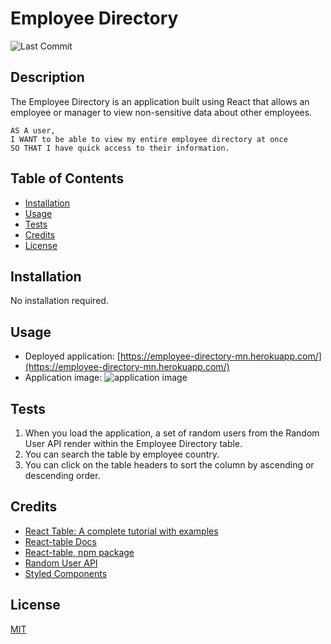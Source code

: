 # Employee Directory
![Last Commit](https://img.shields.io/github/last-commit/macz-norton/employee-directory)

## Description

The Employee Directory is an application built using React that allows an employee or manager to view non-sensitive data about other employees.

```
AS A user, 
I WANT to be able to view my entire employee directory at once 
SO THAT I have quick access to their information.
```

## Table of Contents

* [Installation](#installation)
* [Usage](#usage)
* [Tests](#tests)
* [Credits](#credits)
* [License](#license)

## Installation

No installation required.

## Usage

* Deployed application: [https://employee-directory-mn.herokuapp.com/](https://employee-directory-mn.herokuapp.com/)
* Application image: ![application image](https://user-images.githubusercontent.com/71162422/111056534-7e79a800-8434-11eb-955e-5022932b27fd.png)

## Tests

1. When you load the application, a set of random users from the Random User API render within the Employee Directory table.
2. You can search the table by employee country.
3. You can click on the table headers to sort the column by ascending or descending order.

## Credits

* [React Table: A complete tutorial with examples](https://blog.logrocket.com/complete-guide-building-smart-data-table-react/#whennot)
* [React-table Docs](https://react-table.tanstack.com/docs/examples/sorting)
* [React-table, npm package](https://www.npmjs.com/package/react-table)
* [Random User API](https://randomuser.me/)
* [Styled Components](https://styled-components.com/docs/)

## License

[MIT](https://choosealicense.com/licenses/mit/)